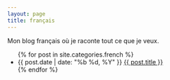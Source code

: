 ```yaml
---
layout: page
title: français
---
```

 Mon blog français où je raconte tout ce que je veux.

 <ul class="post-list">
 	{% for post in site.categories.french %}
 	<li>
 		<span>{{ post.date | date: "%b %d, %Y" }}</span>
 		<a href="{{ post.url | prepend: site.baseurl }}">{{ post.title }}</a>
 	</li>
 	{% endfor %}
 </ul>
